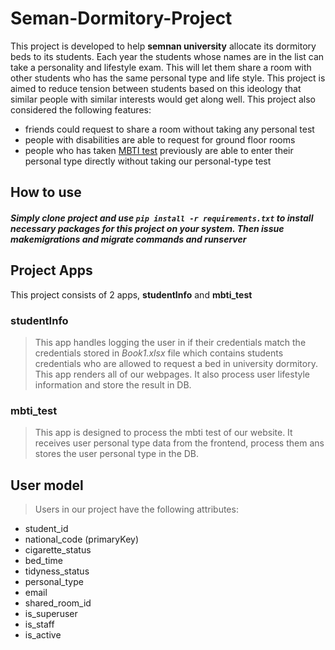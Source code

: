 ﻿# Seman-Dormitory-Project
This project is developed to help **semnan university** allocate its dormitory beds to its students. Each year the students whose names are in the list can take a personality and lifestyle exam. This will let them share a room with other students who has the same personal type and life style.
This project is aimed to reduce tension between students based on this ideology that similar people with similar interests would get along well.
This project also considered the following features:
+ friends could request to share a room without taking any personal test
+ people with disabilities are able to request for ground floor rooms
+ people who has taken [MBTI test](https://www.16personalities.com/fa/) previously are able to enter their personal type directly without taking our personal-type test


## How to use
##### Simply clone project and use `pip install -r requirements.txt` to install necessary packages for this project on your system. Then issue makemigrations and migrate commands and runserver

## Project Apps
This project consists of 2 apps, **studentInfo** and **mbti_test**

### studentInfo
> This app handles logging the user in if their credentials match the credentials stored in _Book1.xlsx_ file which contains students credentials who are allowed to request a bed in university dormitory. This app renders all of our webpages.
> It also process user lifestyle information and store the result in DB.

### mbti_test
> This app is designed to process the mbti test of our website. It receives user personal type data from the frontend, process them ans stores the user personal type in the DB.
 
 ## User model
 > Users in our project have the following attributes:
 + student_id
 + national_code (primaryKey)
 + cigarette_status
 + bed_time
 + tidyness_status
 + personal_type
 + email
 + shared_room_id
 + is_superuser
 + is_staff
 + is_active
